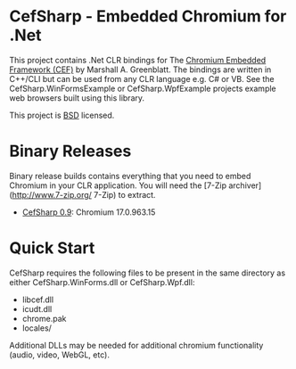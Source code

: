 # CefSharp - Embedded Chromium for .Net

This project contains .Net CLR bindings for The [Chromium Embedded Framework (CEF)](http://code.google.com/p/chromiumembedded/ "Google Code") by Marshall A. Greenblatt.  The bindings are written in C++/CLI but can be used from any CLR language e.g. C# or VB.  See the CefSharp.WinFormsExample or CefSharp.WpfExample projects example web browsers built using this library.

This project is [BSD](http://www.opensource.org/licenses/bsd-license.php "BSD License") licensed.

# Binary Releases

Binary release builds contains everything that you need to embed Chromium in your CLR application. You will need the [7-Zip archiver](http://www.7-zip.org/ 7-Zip) to extract.

- [CefSharp 0.9](https://github.com/downloads/ataranto/CefSharp/CefSharp-0.9-bin.7z "Download"): Chromium 17.0.963.15

# Quick Start

CefSharp requires the following files to be present in the same directory as either CefSharp.WinForms.dll or CefSharp.Wpf.dll:

- libcef.dll
- icudt.dll
- chrome.pak
- locales/

Additional DLLs may be needed for additional chromium functionality (audio, video, WebGL, etc).
